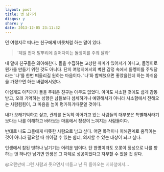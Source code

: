 ```yaml
---
layout: post
title: 벗 남기기
disqus: y
share: y
date: 2013-12-05 23:11:32
---
```

먼 여행지로 떠나는 친구에게 버릇처럼 하는 말이 있다. 

>'제일 먼저 발뿌리에 걷어차이는 돌멩이를 주워 달라'

내 말에 친구들은 의아해한다. 
돌을 수집하는 고상한 취미가 있어서가 아니고, 돌멩이로 뭔가를 만들기 위한 것도 아니다. 단지 여행지에서의 벅찬 감정 속에서 돌멩이를 주워달라는 '나'를 한번 떠올리길 원하는 마음이다. '나'와 함께했으면 좋았을텐데 하는 아쉬움을 가졌으면 하는 바람에서였다. 

아쉽게도 아직까지 돌을 주워온 친구는 아무도 없었다. 아마도 사소한 것에도 쉽게 감동받고, 오래 기억하는 성향은 남들보다 섬세하거나 예민해서가 아니라 사소함에서 전해오는 사람됨됨이, 그 마음을 높이 평가하기때문일 것이다. 

내가 오래기억하고 싶고, 관계를 돈독히 이어가고 있는 사람들의 대부분은 특별해서라기보다는 나를 이해하고 바라보는 마음에서 정성이 느껴지는 사람들이다. 

반대로 나도 그들에게 따뜻한 사람으로 남고 싶다. 어떤 목적이나 이해관계로 움직이는 것이 아니라 필요할 때 쉬어갈 수 있는 쉼터, 의지할 수 있는 대상이 되고 싶다. 


인생에서 참된 벗하나 남기기는 어려운 법이다. 단 한명이라도 오롯이 정성으로 나를 향하는 벗 하나만 남기면 인생은 그 자체로 성공이었다고 자부할 수 있을 것 같다. 
</br>

<font color=gray> @오랜만에 그런 사람과 웃으면서 떠들고 난 뒤 돌아오는 지하철에서...</font>
